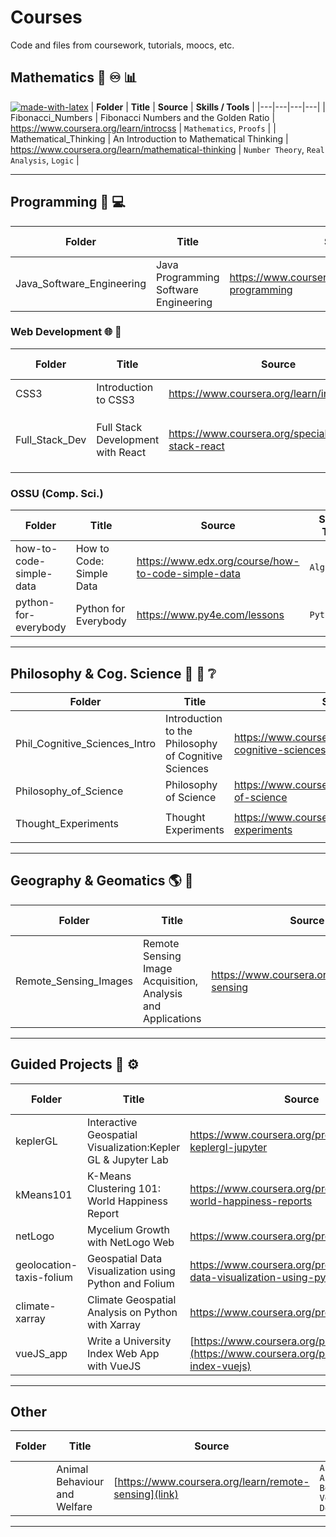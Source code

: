 # Courses

Code and files from coursework, tutorials, moocs, etc.

## Mathematics :triangular_ruler: :infinity: :bar_chart:
[![made-with-latex](https://img.shields.io/badge/Made%20with-LaTeX-1f425f.svg)](https://www.latex-project.org/)
| **Folder** | **Title** | **Source** | **Skills / Tools** |
|---|---|---|---|
| Fibonacci_Numbers | Fibonacci Numbers and the Golden Ratio | https://www.coursera.org/learn/introcss | `Mathematics`, `Proofs` |
| Mathematical_Thinking | An Introduction to Mathematical Thinking | https://www.coursera.org/learn/mathematical-thinking | `Number Theory`, `Real Analysis`, `Logic` |

***

## Programming :abacus: :computer:
| **Folder** | **Title** | **Source** | **Skills / Tools** |
|---|---|---|---|
| Java_Software_Engineering | Java Programming Software Engineering | https://www.coursera.org/specializations/java-programming | `Java`, `Algorithms` |

### Web Development :globe_with_meridians: :iphone:
| **Folder** | **Title** | **Source** | **Skills / Tools** |
|---|---|---|---|
| CSS3 | Introduction to CSS3 | https://www.coursera.org/learn/introcss | CSS, Web Design |
| Full_Stack_Dev | Full Stack Development with React | https://www.coursera.org/specializations/full-stack-react | `Bootstrap`, `Node.js`, `jQuery`, `SASS`, `Express.js` |

### OSSU (Comp. Sci.)
| **Folder** | **Title** | **Source** | **Skills / Tools** |
|---|---|---|---|
| how-to-code-simple-data | How to Code: Simple Data | https://www.edx.org/course/how-to-code-simple-data | `Algorithms` |
| python-for-everybody | Python for Everybody | https://www.py4e.com/lessons | `Python` |

***

## Philosophy & Cog. Science :brain: :book: :grey_question:
| **Folder** | **Title** | **Source** | **Skills / Tools** |
|---|---|---|---|
| Phil_Cognitive_Sciences_Intro | Introduction to the Philosophy of Cognitive Sciences | https://www.coursera.org/learn/philosophy-cognitive-sciences | `Cognitive Sciences` |
| Philosophy_of_Science | Philosophy of Science | https://www.coursera.org/learn/philosophy-of-science | `Critical Thinking` |
| Thought_Experiments | Thought Experiments | https://www.coursera.org/learn/thought-experiments | `Critical Thinking`, `Argumentation` |

***

## Geography & Geomatics :earth_americas: :compass:
| **Folder** | **Title** | **Source** | **Skills / Tools** |
|---|---|---|---|
| Remote_Sensing_Images | Remote Sensing Image Acquisition, Analysis and Applications | https://www.coursera.org/learn/remote-sensing | `Remote Sensing` |

***

## Guided Projects :hammer: :gear:
| **Folder** | **Title** | **Source** | **Skills / Tools** |
|---|---|---|---|
| keplerGL | Interactive Geospatial Visualization:Kepler GL & Jupyter Lab | https://www.coursera.org/projects/geospatial-keplergl-jupyter | `KeplerGL`, `GIS` |
| kMeans101 | K-Means Clustering 101: World Happiness Report | https://www.coursera.org/projects/clustering-world-happiness-reports | `Python`, `Machine Learning` |
| netLogo | Mycelium Growth with NetLogo Web | https://www.coursera.org/projects/mycelium | `NetLogo`, `Simulation` |
| geolocation-taxis-folium | Geospatial Data Visualization using Python and Folium | https://www.coursera.org/projects/geospatial-data-visualization-using-python-and-folium | `Folium`, `Pandas` |
| climate-xarray | Climate Geospatial Analysis on Python with Xarray | https://www.coursera.org/projects/xarray | `Python Xarray` |
| vueJS_app | Write a University Index Web App with VueJS | [https://www.coursera.org/projects/xarray](https://www.coursera.org/projects/university-index-vuejs) | `vuejs` |

***

## Other
| **Folder** | **Title** | **Source** | **Skills / Tools** |
|---|---|---|---|
|  | Animal Behaviour and Welfare  | [https://www.coursera.org/learn/remote-sensing](link) | `Animal` `Animal Behavior` `Veterinary` `Dog` |

***
